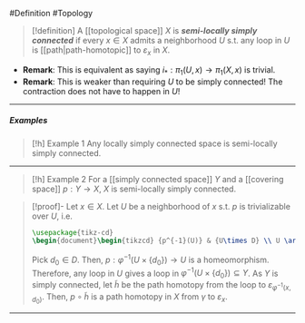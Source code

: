 
#Definition #Topology 

> [!definition]
> A [[topological space]] $X$ is ***semi-locally simply connected*** if every $x\in X$ admits a neighborhood $U$ s.t. any loop in $U$ is [[path|path-homotopic]] to $\varepsilon_{x}$ in $X$.
- **Remark**: This is equivalent as saying $i_{*}:\pi_{1}(U,x)\to \pi_{1}(X,x)$ is trivial.
- **Remark**: This is weaker than requiring $U$ to be simply connected! The contraction does not have to happen in $U$!
---
##### Examples
> [!h] Example 1
> Any locally simply connected space is semi-locally simply connected.
---
> [!h] Example 2
> For a [[simply connected space]] $Y$ and a [[covering space]] $p:Y\to X$, $X$ is semi-locally simply connected.

> [!proof]-
> Let $x\in X$. Let $U$ be a neighborhood of $x$ s.t. $p$ is trivializable over $U$, i.e. 
> ```tikz
> \usepackage{tikz-cd}
> \begin{document}\begin{tikzcd} {p^{-1}(U)} & {U\times D} \\ U \arrow["\varphi", from=1-1, to=1-2] \arrow["p"', from=1-1, to=2-1] \arrow["{p_1}", from=1-2, to=2-1] \end{tikzcd}\end{document}
> ```
> 
> Pick $d_{0}\in D$. Then, $p:\varphi ^{-1}(U\times \{ d_{0} \})\to U$ is a homeomorphism. Therefore, any loop in $U$ gives a loop in $\varphi ^{-1}(U\times \{ d_{0} \})\subseteq Y$. As $Y$ is simply connected, let $\tilde{h}$ be the path homotopy from the loop to $\varepsilon_{\varphi ^{-1}(x,d_{0})}$. Then, $p\circ\tilde{h}$ is a path homotopy in $X$ from $\gamma$ to $\varepsilon_{x}$.
---
